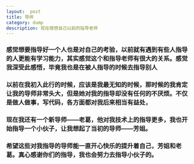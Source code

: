 ```yaml
---
layout:  post
title: 导师
category: dump
description: 现在很想自己以前的指导老师
---
```



### 感觉想要指导好一个人也是对自己的考验，以前就有遇到有些人指导的人更能有学习能力，其实感觉这个和指导老师有很大的关系。感觉我深受此感悟，毕竟我也是在被人指导的时候去指导别人

### 以前在我初入此行的时候，应该是我最无知的时候，那时候的我肯定让我的导师非常头大，但是她对我的指导却没有任何的不厌烦。不仅是做人做事，写代码，各方面都对我后来相当有益处，

### 现在我还有一个新导师——老葛，他对我技术上的指导更多，我也开始指导一个小伙子，让我想起了当初的导师——芳姐。

### 希望这些对我指导的导师能一直开心快乐的提升着自己，芳姐和老葛。真心感谢你们的指导，我也会努力去指导小伙子的。